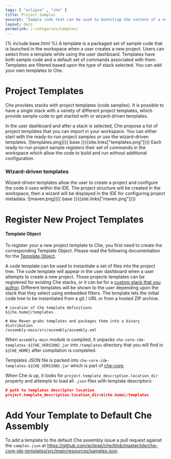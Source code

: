 ```yaml
---
tags: [ "eclipse" , "che" ]
title: Project Samples
excerpt: "Sample code that can be used to bootstrap the content of a new project."
layout: docs
permalink: /:categories/samples/
---
```

{% include base.html %}
A template is a packaged set of sample code that is launched in the workspace when a user creates a new project. Users can select from a template while using the user dashboard. Templates have both sample code and a default set of commands associated with them. Templates are filtered based upon the type of stack selected. You can add your own templates to Che.
# Project Templates  
Che provides stacks with project templates (code samples).  It is possible to have a single stack with a variety of different project templates, which provide sample code to get started with or wizard-driven templates.

In the user dashboard and after a stack is selected, Che propose a list of project templates that you can import in your workspace. You can either start with the ready-to-run project samples or use the wizard-driven templates.
![templates.png]({{ base }}{{site.links["templates.png"]}})
Each ready-to-run project sample registers their set of commands in the workspace which allow the code to build and run without additional configuration.

### Wizard-driven templates
Wizard-driven templates allow the user to create a project and configure the code it uses within the IDE. The project structure will be created in the workspace, then a wizard will be displayed in the IDE for configuring project metadata.
![maven.png]({{ base }}{{site.links["maven.png"]}})

# Register New Project Templates  

#### Template Object
To register your a new project template to Che, you first need to create the corresponding Template Object. Please read the following documentation for the [Template Object]({{base}}{{site.links["ws-data-model-samples"]}}).  

A code template can be used to instantiate a set of files into the project tree. The code template will appear in the user dashboard when a user attempts to create a new project.
Those projects templates can be registered for existing Che stacks, or it can be for a [custom stack that you author]({{base}}{{site.links["ws-stacks"]}}#custom-stacks-for-che).
Different templates will be shown to the user depending upon the stack that they select using embedded filters. The template lets the initial code tree to be instantiated from a git / URL or from a hosted ZIP archive.
```shell  
# Location of Che template definitions
${che.home}/templates

# How Maven grabs templates and packages them into a binary distribution
/assembly-main/src/assembly/assembly.xml
```
When `assembly-main` module is compiled, it unpacks `che-core-ide-templates-${CHE_VERSION}.jar` into `/templates` directory that you will find in `${CHE_HOME}` after compilation is completed.

Templates JSON file is packed into  `che-core-ide-templates-${CHE_VERSION}.jar` which is part of [che-core](https://github.com/eclipse/che/tree/master/core).

When Che is up, it looks for `project.template_description.location_dir` property and attempts to load all `.json` files with template descriptors:
```json  
# path to templates descriptor location
project.template_description.location_dir=${che.home}/templates
```

# Add Your Template to Default Che Assembly  
To add a template to the default Che assembly issue a pull request against the `samples.json` at https://github.com/eclipse/che/blob/master/ide/che-core-ide-templates/src/main/resources/samples.json.
